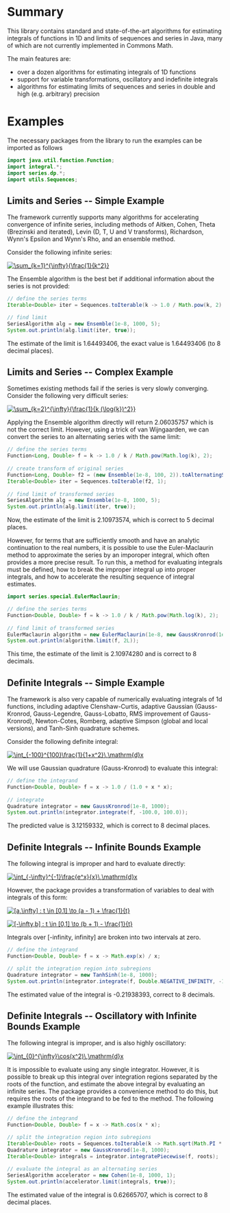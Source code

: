 # Summary
This library contains standard and state-of-the-art algorithms for estimating integrals of functions in 1D and limits of sequences and series in Java, many of which are not currently implemented in Commons Math.

The main features are:
- over a dozen algorithms for estimating integrals of 1D functions
- support for variable transformations, oscillatory and indefinite integrals
- algorithms for estimating limits of sequences and series in double and high (e.g. arbitrary) precision

# Examples

The necessary packages from the library to run the examples can be imported as follows

```java
import java.util.function.Function;
import integral.*;
import series.dp.*;
import utils.Sequences;
```

## Limits and Series -- Simple Example
The framework currently supports many algorithms for accelerating convergence of infinite series, including methods of Aitken, Cohen, Theta (Brezinski and iterated), Levin (D, T, U and V transforms), Richardson, Wynn's Epsilon and Wynn's Rho, and an ensemble method.

Consider the following infinite series:

<a href="https://www.codecogs.com/eqnedit.php?latex=\sum_{k=1}^{\infty}{\frac{1}{k^2}}" target="_blank"><img src="https://latex.codecogs.com/gif.latex?\sum_{k=1}^{\infty}{\frac{1}{k^2}}" title="\sum_{k=1}^{\infty}{\frac{1}{k^2}}" /></a>

The Ensemble algorithm is the best bet if additional information about the series is not provided:

```java
// define the series terms
Iterable<Double> iter = Sequences.toIterable(k -> 1.0 / Math.pow(k, 2), 1);

// find limit
SeriesAlgorithm alg = new Ensemble(1e-8, 1000, 5);
System.out.println(alg.limit(iter, true));
```

The estimate of the limit is 1.64493406, the exact value is 1.64493406 (to 8 decimal places).

## Limits and Series -- Complex Example
Sometimes existing methods fail if the series is very slowly converging. Consider the following very difficult series:

<a href="https://www.codecogs.com/eqnedit.php?latex=\sum_{k=2}^{\infty}{\frac{1}{k&space;(\log{k})^2}}" target="_blank"><img src="https://latex.codecogs.com/gif.latex?\sum_{k=2}^{\infty}{\frac{1}{k&space;(\log{k})^2}}" title="\sum_{k=2}^{\infty}{\frac{1}{k (\log{k})^2}}" /></a>

Applying the Ensemble algorithm directly will return 2.06035757 which is not the correct limit. However, using a trick of van Wijngaarden, we can convert the series to an alternating series with the same limit:

```java
// define the series terms
Function<Long, Double> f = k -> 1.0 / k / Math.pow(Math.log(k), 2);
	
// create transform of original series
Function<Long, Double> f2 = (new Ensemble(1e-8, 100, 2)).toAlternatingSeries(f, 2);
Iterable<Double> iter = Sequences.toIterable(f2, 1);
	
// find limit of transformed series
SeriesAlgorithm alg = new Ensemble(1e-8, 1000, 5);
System.out.println(alg.limit(iter, true));
```

Now, the estimate of the limit is 2.10973574, which is correct to 5 decimal places.

However, for terms that are sufficiently smooth and have an analytic continuation to the real numbers, it is possible to use the Euler-Maclaurin method to approximate the series by an imporoper integral, which often provides a more precise result. To run this, a method for evaluating integrals must be defined, how to break the improper integral up into proper integrals, and how to accelerate the resulting sequence of integral estimates.

```java
import series.special.EulerMaclaurin;

// define the series terms
Function<Double, Double> f = k -> 1.0 / k / Math.pow(Math.log(k), 2);
	
// find limit of transformed series
EulerMaclaurin algorithm = new EulerMaclaurin(1e-8, new GaussKronrod(1e-8, 1000), new Ensemble(1e-8, 1000, 5), k -> Math.pow(2, k));
System.out.println(algorithm.limit(f, 2L));
```

This time, the estimate of the limit is 2.10974280 and is correct to 8 decimals.

## Definite Integrals -- Simple Example
The framework is also very capable of numerically evaluating integrals of 1d functions, including adaptive Clenshaw-Curtis, adaptive Gaussian (Gauss-Kronrod, Gauss-Legendre, Gauss-Lobatto, RMS improvement of Gauss-Kronrod), Newton-Cotes, Romberg, adaptive Simpson (global and local versions), and Tanh-Sinh quadrature schemes.

Consider the following definite integral:

<a href="https://www.codecogs.com/eqnedit.php?latex=\int_{-100}^{100}\frac{1}{1&plus;x^2}\,\mathrm{d}x" target="_blank"><img src="https://latex.codecogs.com/gif.latex?\int_{-100}^{100}\frac{1}{1&plus;x^2}\,\mathrm{d}x" title="\int_{-100}^{100}\frac{1}{1+x^2}\,\mathrm{d}x" /></a>

We will use Gaussian quadrature (Gauss-Kronrod) to evaluate this integral:

```java
// define the integrand
Function<Double, Double> f = x -> 1.0 / (1.0 + x * x);
	
// integrate
Quadrature integrator = new GaussKronrod(1e-8, 1000);
System.out.println(integrator.integrate(f, -100.0, 100.0));
```

The predicted value is 3.12159332, which is correct to 8 decimal places.

## Definite Integrals -- Infinite Bounds Example

The following integral is improper and hard to evaluate directly:

<a href="https://www.codecogs.com/eqnedit.php?latex=\int_{-\infty}^{-1}\frac{e^x}{x}\,\mathrm{d}x" target="_blank"><img src="https://latex.codecogs.com/gif.latex?\int_{-\infty}^{-1}\frac{e^x}{x}\,\mathrm{d}x" title="\int_{-\infty}^{-1}\frac{e^x}{x}\,\mathrm{d}x" /></a>

However, the package provides a transformation of variables to deal with integrals of this form:

<a href="https://www.codecogs.com/eqnedit.php?latex=[a,\infty]&space;:&space;t&space;\in&space;[0,1]&space;\to&space;(a&space;-&space;1)&space;&plus;&space;\frac{1}{t}" target="_blank"><img src="https://latex.codecogs.com/gif.latex?[a,\infty]&space;:&space;t&space;\in&space;[0,1]&space;\to&space;(a&space;-&space;1)&space;&plus;&space;\frac{1}{t}" title="[a,\infty] : t \in [0,1] \to (a - 1) + \frac{1}{t}" /></a>
<p></p>
<a href="https://www.codecogs.com/eqnedit.php?latex=[-\infty,b]&space;:&space;t&space;\in&space;[0,1]&space;\to&space;(b&space;&plus;&space;1)&space;-&space;\frac{1}{t}" target="_blank"><img src="https://latex.codecogs.com/gif.latex?[-\infty,b]&space;:&space;t&space;\in&space;[0,1]&space;\to&space;(b&space;&plus;&space;1)&space;-&space;\frac{1}{t}" title="[-\infty,b] : t \in [0,1] \to (b + 1) - \frac{1}{t}" /></a>

Integrals over [-infinity, infinity] are broken into two intervals at zero.

```java
// define the integrand
Function<Double, Double> f = x -> Math.exp(x) / x;

// split the integration region into subregions
Quadrature integrator = new TanhSinh(1e-8, 1000);
System.out.println(integrator.integrate(f, Double.NEGATIVE_INFINITY, -1.0));
```

The estimated value of the integral is -0.21938393, correct to 8 decimals.

## Definite Integrals -- Oscillatory with Infinite Bounds Example

The following integral is improper, and is also highly oscillatory:

<a href="https://www.codecogs.com/eqnedit.php?latex=\int_{0}^{\infty}\cos(x^2)\,\mathrm{d}x" target="_blank"><img src="https://latex.codecogs.com/gif.latex?\int_{0}^{\infty}\cos(x^2)\,\mathrm{d}x" title="\int_{0}^{\infty}\cos(x^2)\,\mathrm{d}x" /></a>

It is impossible to evaluate using any single integrator. However, it is possible to break up this integral over integration regions separated by the roots of the function, and estimate the above integral by evaluating an infinite series. The package provides a convenience method to do this, but requires the roots of the integrand to be fed to the method. The following example illustrates this:

```java
// define the integrand
Function<Double, Double> f = x -> Math.cos(x * x);

// split the integration region into subregions
Iterable<Double> roots = Sequences.toIterable(k -> Math.sqrt(Math.PI * k), 0L);
Quadrature integrator = new GaussKronrod(1e-8, 1000);
Iterable<Double> integrals = integrator.integratePiecewise(f, roots);
	
// evaluate the integral as an alternating series
SeriesAlgorithm accelerator = new Cohen(1e-8, 1000, 1);
System.out.println(accelerator.limit(integrals, true));
```

The estimated value of the integral is 0.62665707, which is correct to 8 decimal places.
